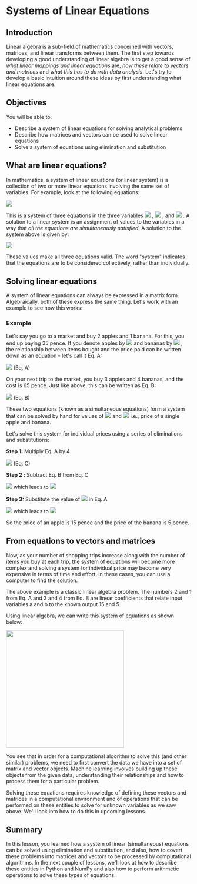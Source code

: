 
# Systems of Linear Equations 

## Introduction

Linear algebra is a sub-field of mathematics concerned with vectors, matrices, and linear transforms between them. 
The first step towards developing a good understanding of linear algebra is to get a good sense of *what linear mappings and linear equations* are, *how these relate to vectors and matrices* and *what this has to do with data analysis*. Let's try to develop a basic intuition around these ideas by first understanding what linear equations are. 

## Objectives

You will be able to: 

- Describe a system of linear equations for solving analytical problems 
- Describe how matrices and vectors can be used to solve linear equations 
- Solve a system of equations using elimination and substitution 

## What are linear equations?

In mathematics, a system of linear equations (or linear system) is a collection of two or more linear equations involving the same set of variables. For example, look at the following equations: 

 <img src="https://render.githubusercontent.com/render/math?math=
3x %2b 2y - z = 0 \\
2x- 2y %2b 4z = -2 \\
-x %2b 0.5y - z = 0
"> 

This is a system of three equations in the three variables  <img src="https://render.githubusercontent.com/render/math?math=x"> ,  <img src="https://render.githubusercontent.com/render/math?math=y"> , and  <img src="https://render.githubusercontent.com/render/math?math=z"> . A solution to a linear system is an assignment of values to the variables in a way that *all the equations are simultaneously satisfied*. A solution to the system above is given by:

 <img src="https://render.githubusercontent.com/render/math?math=
x = 1 \\
y = -8/3 \\
z = -7/3
"> 

These values make all three equations valid. The word "system" indicates that the equations are to be considered collectively, rather than individually.

## Solving linear equations

A system of linear equations can always be expressed in a matrix form. Algebraically, both of these express the same thing. Let's work with an example to see how this works: 

### Example 

Let's say you go to a market and buy 2 apples and 1 banana. For this, you end up paying 35 pence. If you denote apples by  <img src="https://render.githubusercontent.com/render/math?math=a"> and bananas by  <img src="https://render.githubusercontent.com/render/math?math=b"> , the relationship between items bought and the price paid can be written down as an equation - let's call it Eq. A: 

 <img src="https://render.githubusercontent.com/render/math?math=2a %2b b = 35">  (Eq. A)

On your next trip to the market, you buy 3 apples and 4 bananas, and the cost is 65 pence. Just like above, this can be written as Eq. B:

 <img src="https://render.githubusercontent.com/render/math?math=3a %2b 4b = 65"> (Eq. B)

These two equations (known as a simultaneous equations) form a system that can be solved by hand for values of  <img src="https://render.githubusercontent.com/render/math?math=a"> and  <img src="https://render.githubusercontent.com/render/math?math=b"> i.e., price of a single apple and banana.
 

Let's solve this system for individual prices using a series of eliminations and substitutions:

**Step 1:** Multiply Eq. A by 4

 <img src="https://render.githubusercontent.com/render/math?math=8a %2b 4b = 140"> (Eq. C)

**Step 2 :** Subtract Eq. B from Eq. C

 <img src="https://render.githubusercontent.com/render/math?math=5a = 75"> which leads to  <img src="https://render.githubusercontent.com/render/math?math=a = 15"> 

**Step 3:** Substitute the value of  <img src="https://render.githubusercontent.com/render/math?math=a"> in Eq. A

 <img src="https://render.githubusercontent.com/render/math?math=30 %2b b = 35"> which leads to  <img src="https://render.githubusercontent.com/render/math?math=b = 5"> 

So the price of an apple is 15 pence and the price of the banana is 5 pence. 

## From equations to vectors and matrices

Now, as your number of shopping trips increase along with the number of items you buy at each trip, the system of equations will become more complex and solving a system for individual price may become very expensive in terms of time and effort. In these cases, you can use a computer to find the solution.

The above example is a classic linear algebra problem. The numbers 2 and 1 from Eq. A and 3 and 4 from Eq. B are linear coefficients that relate input variables a and b to the known output 15 and 5.

Using linear algebra, we can write this system of equations as shown below: 

<img src="images/ss.png" width = "320">

You see that in order for a computational algorithm to solve this (and other similar) problems, we need to first convert the data we have into a set of matrix and vector objects. Machine learning involves building up these objects from the given data, understanding their relationships and how to process them for a particular problem. 

Solving these equations requires knowledge of defining these vectors and matrices in a computational environment and of operations that can be performed on these entities to solve for unknown variables as we saw above. We'll look into how to do this in upcoming lessons. 

## Summary

In this lesson, you learned how a system of linear (simultaneous) equations can be solved using elimination and substitution, and also, how to covert these problems into matrices and vectors to be processed by computational algorithms. In the next couple of lessons, we'll look at how to describe these entities in Python and NumPy and also how to perform arithmetic operations to solve these types of equations.
